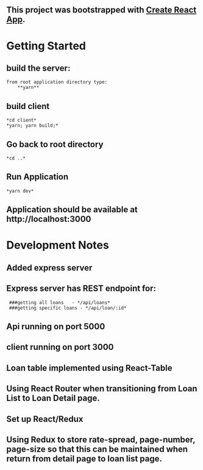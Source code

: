 ## This project was bootstrapped with [Create React App](https://github.com/facebook/create-react-app).

# Getting Started

## build the server:
    from root application directory type:  
        **yarn**

## build client
    *cd client*
    *yarn; yarn build;*

## Go back to root directory
    *cd ..*

## Run Application
    *yarn dev*

## Application should be available at http://localhost:3000


# Development Notes

## Added express server

## Express server has REST endpoint for:
     ###getting all loans   - */api/loans*
     ###getting specific loans - */api/loan/:id*

## Api running on port 5000

## client running on port 3000

## Loan table implemented using React-Table

## Using React Router when transitioning from Loan List to Loan Detail page.

## Set up React/Redux 

## Using Redux to store rate-spread, page-number, page-size so that this can be maintained when return from detail page to loan list page.


